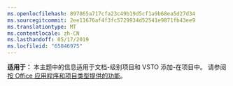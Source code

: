 ```yaml
---
ms.openlocfilehash: 897865a717cfa23c49b19d5cf1a9b68ea5d27d34
ms.sourcegitcommit: 2ee11676af4f3fc5729934d52541e9871fb43ee9
ms.translationtype: MT
ms.contentlocale: zh-CN
ms.lasthandoff: 05/17/2019
ms.locfileid: "65846975"
---
```

  **适用于：** 本主题中的信息适用于文档\-级别项目和 VSTO 添加\-在项目中。 请参阅[按 Office 应用程序和项目类型提供的功能](../../vsto/features-available-by-office-application-and-project-type.md)。
